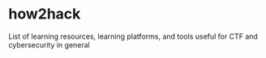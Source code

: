 # how2hack
List of learning resources, learning platforms, and tools useful for CTF and cybersecurity in general
